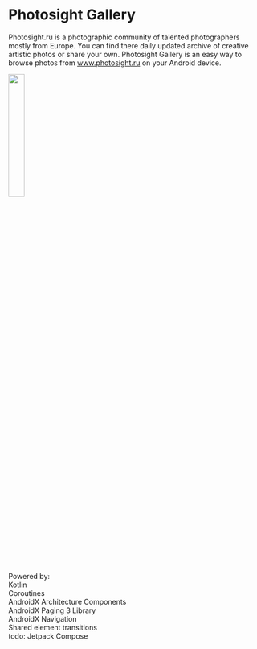 # Photosight Gallery

Photosight.ru is a photographic community of talented photographers mostly from Europe. You can find there daily updated archive of creative artistic photos or share your own.
Photosight Gallery is an easy way to browse photos from www.photosight.ru on your Android device.

<img src="media/photosight.gif" width=25%>

Powered by:  
Kotlin  
Coroutines  
AndroidX Architecture Components  
AndroidX Paging 3 Library  
AndroidX Navigation  
Shared element transitions  
todo: Jetpack Compose  
